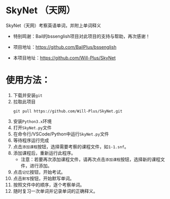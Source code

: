 # SkyNet （天网）
SkyNet（天网）考察英语单词，并附上单词释义

- 特别鸣谢：Bail的bssenglish项目对此项目的支持与帮助，再次感谢！

- 项目地址：https://github.com/BailPlus/bssenglish

- 本项目地址：https://github.com/Will-Plus/SkyNet
# 使用方法：

1. 下载并安装`git`
2. 拉取此项目
    ``` 
    git pull https://github.com/Will-Plus/SkyNet.git
    ```
3. 安装`Python3.x`环境
4. 打开`SkyNet.py`文件
5. 在命令行/VSCode/Python中运行`SkyNet.py`文件
6. 等待程序运行完成
7. 点击`添加课程`按钮，选择需要考察的课程文件，如`1-1.snf`。
8. 添加课程后，重新运行此程序。
   - 注意：若要再次添加课程文件，请再次点击`添加课程`按钮，选择新的课程文件，进行添加。
9.  点击`记忆`按钮，开始考试。
10. 点击`默写`按钮，开始默写单词。   
11. 按照文件中的顺序，逐个考察单词。
12. 随时复习一次单词并记录单词的正确释义。